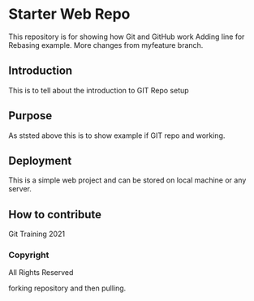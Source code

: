 # Starter Web Repo

This repository is for showing how Git and GitHub work
Adding line for Rebasing example. More changes from myfeature branch.

## Introduction

This is to tell about the introduction to GIT Repo setup

## Purpose

As ststed above this is to show example if GIT repo and working.

## Deployment


This is a simple web project and can be stored on local machine or any server.

## How to contribute

Git Training 2021

### Copyright

All Rights Reserved

forking repository and then pulling.
